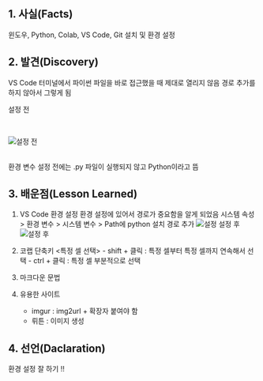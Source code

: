 ## 1. 사실(Facts)
윈도우, Python, Colab, VS Code, Git 설치 및 환경 설정

## 2. 발견(Discovery)
VS Code 터미널에서 파이썬 파일을 바로 접근했을 때 제대로 열리지 않음
  경로 추가를 하지 않아서 그렇게 됨
   
   설정 전

   <br>
   
   ![설정 전](https://imgur.com/8BhGTF2.png)

   <br>
   환경 변수 설정 전에는 .py 파일이 실행되지 않고 Python이라고 뜸

## 3. 배운점(Lesson Learned)
1. VS Code 환경 설정
환경 설정에 있어서 경로가 중요함을 알게 되었음
     시스템 속성 > 환경 변수 > 시스템 변수 > Path에 python 설치 경로 추가
    ![설정](https://imgur.com/gMgy8pX.png)
    설정 후
    ![설정 후](https://imgur.com/Y586kae.png)

2. 코랩 단축키
    <특정 셀 선택>
        - shift + 클릭 : 특정 셀부터 특정 셀까지 연속해서 선택
         - ctrl + 클릭 : 특정 셀 부분적으로 선택

3. 마크다운 문법

4. 유용한 사이트
    - imgur : img2url + 확장자 붙여야 함
    - 뤼튼 : 이미지 생성



## 4.  선언(Daclaration)
환경 설정 잘 하기 !!
